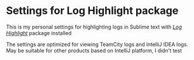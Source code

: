 # Settings for Log Highlight package
This is my personal settings for highlighting logs in Sublime text with [_Log Highlight_](https://packagecontrol.io/packages/Log%20Highlight) package installed

The settings are optimized for viewing TeamCity logs and IntelliJ IDEA logs. 
May be suitable for other products based on IntelliJ platform, I didn't test

